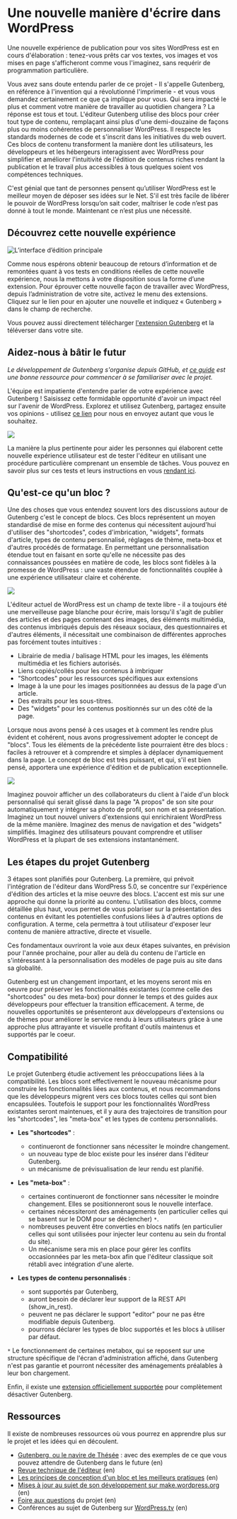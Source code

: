# Une nouvelle manière d'écrire dans WordPress

Une nouvelle expérience de publication pour vos sites WordPress est en cours d'élaboration : tenez-vous prêts car vos textes, vos images et vos mises en page s'afficheront comme vous l'imaginez, sans requérir de programmation particulière.

Vous avez sans doute entendu parler de ce projet - Il s'appelle Gutenberg, en référence à l'invention qui a révolutionné l'imprimerie - et vous vous demandez certainement ce que ça implique pour vous. Qui sera impacté le plus et comment votre manière de travailler au quotidien changera ? La réponse est tous et tout. L'éditeur Gutenberg utilise des blocs pour créer tout type de contenu, remplaçant ainsi plus d'une demi-douzaine de façons plus ou moins cohérentes de personnaliser WordPress. Il respecte les standards modernes de code et s'inscrit dans les initiatives du web ouvert. Ces blocs de contenu transforment la manière dont les utilisateurs, les développeurs et les hébergeurs interagissent avec WordPress pour simplifier et améliorer l'intuitivité de l'édition de contenus riches rendant la publication et le travail plus accessibles à tous quelques soient vos compétences techniques.

C'est génial que tant de personnes pensent qu’utiliser WordPress est le meilleur moyen de déposer ses idées sur le Net. S'il est très facile de libérer le pouvoir de WordPress lorsqu’on sait coder, maîtriser le code n’est pas donné à tout le monde. Maintenant ce n’est plus une nécessité.

## Découvrez cette nouvelle expérience

![L’interface d’édition principale](https://wordpress.org/gutenberg/files/2017/12/Gutenberg.png)

Comme nous espérons obtenir beaucoup de retours d’information et de remontées quant à vos tests en conditions réelles de cette nouvelle expérience, nous la mettons à votre disposition sous la forme d’une extension. Pour éprouver cette nouvelle façon de travailler avec WordPress, depuis l’administration de votre site, activez le menu des extensions. Cliquez sur le lien pour en ajouter une nouvelle et indiquez « Gutenberg » dans le champ de recherche.

Vous pouvez aussi directement télécharger [l'extension Gutenberg](https://wordpress.org/plugins/gutenberg/) et la téléverser dans votre site.

## Aidez-nous à bâtir le futur

_Le développement de Gutenberg s'organise depuis GitHub, et [ce guide](http://wordpress.org/gutenberg/handbook) est une bonne ressource pour commencer à se familiariser avec le projet._

L'équipe est impatiente d'entendre parler de votre expérience avec Gutenberg ! Saisissez cette formidable opportunité d'avoir un impact réel sur l'avenir de WordPress. Explorez et utilisez Gutenberg, partagez ensuite vos opinions - utilisez [ce lien](https://wordpressdotorg.polldaddy.com/s/gutenberg-support) pour nous en envoyez autant que vous le souhaitez.

![](https://wordpress.org/gutenberg/files/2017/12/Mobile.png)

La manière la plus pertinente pour aider les personnes qui élaborent cette nouvelle expérience utilisateur est de tester l'éditeur en utilisant une procédure particulière comprenant un ensemble de tâches. Vous pouvez en savoir plus sur ces tests et leurs instructions en vous [rendant ici](https://make.wordpress.org/test/handbook/call-for-testing/gutenberg-testing/).

## Qu'est-ce qu'un bloc ?

Une des choses que vous entendez souvent lors des discussions autour de Gutenberg c'est le concept de blocs. Ces blocs représentent un moyen standardisé de mise en forme des contenus qui nécessitent aujourd'hui d'utiliser des "shortcodes", codes d'imbrication, "widgets", formats d'article, types de contenu personnalisé, réglages de thème, meta-box et d'autres procédés de formatage. En permettant une personnalisation étendue tout en faisant en sorte qu'elle ne nécessite pas des connaissances poussées en matière de code, les blocs sont fidèles à la promesse de WordPress : une vaste étendue de fonctionnalités couplée à une expérience utilisateur claire et cohérente.

![](https://wordpress.org/gutenberg/files/2017/12/Gallery.png)

L'éditeur actuel de WordPress est un champ de texte libre - il a toujours été une merveilleuse page blanche pour écrire, mais lorsqu'il s'agit de publier des articles et des pages contenant des images, des éléments multimédia, des contenus imbriqués depuis des réseaux sociaux, des questionnaires et d'autres éléments, il nécessitait une combinaison de différentes approches pas forcément toutes intuitives :

+ Librairie de media / balisage HTML pour les images, les éléments multimédia et les fichiers autorisés.
+ Liens copiés/collés pour les contenus à imbriquer
+ "Shortcodes" pour les ressources spécifiques aux extensions
+ Image à la une pour les images positionnées au dessus de la page d'un article.
+ Des extraits pour les sous-titres.
+ Des "widgets" pour les contenus positionnés sur un des côté de la page.

Lorsque nous avons pensé à ces usages et à comment les rendre plus évident et cohérent, nous avons progressivement adopter le concept de "blocs". Tous les éléments de la précédente liste pourraient être des blocs : faciles à retrouver et à comprendre et simples à déplacer dynamiquement dans la page. Le concept de bloc est très puissant, et qui, s'il est bien pensé, apportera une expérience d'édition et de publication exceptionnelle.

![](https://wordpress.org/gutenberg/files/2017/12/Text.png)

Imaginez pouvoir afficher un des collaborateurs du client à l'aide d'un block personnalisé qui serait glissé dans la page "A propos" de son site pour automatiquement y intégrer sa photo de profil, son nom et sa présentation. Imaginez un tout nouvel univers d'extensions qui enrichiraient WordPress de la même manière. Imaginez des menus de navigation et des "widgets" simplifiés. Imaginez des utilisateurs pouvant comprendre et utiliser WordPress et la plupart de ses extensions instantanément.

## Les étapes du projet Gutenberg

3 étapes sont planifiés pour Gutenberg. La première, qui prévoit l'intégration de l'éditeur dans WordPress 5.0, se concentre sur l'expérience d'édition des articles et la mise oeuvre des blocs. L'accent est mis sur une approche qui donne la priorité au contenu. L'utilisation des blocs, comme détaillée plus haut, vous permet de vous polariser sur la présentation des contenus en évitant les potentielles confusions liées à d'autres options de configuration. A terme, cela permettra à tout utilisateur d'exposer leur contenu de manière attractive, directe et visuelle.

Ces fondamentaux ouvriront la voie aux deux étapes suivantes, en prévision pour l'année prochaine, pour aller au delà du contenu de l'article en s'intéressant à la personnalisation des modèles de page puis au site dans sa globalité.

Gutenberg est un changement important, et les moyens seront mis en oeuvre pour préserver les fonctionnalités existantes (comme celle des "shortcodes" ou des meta-box) pour donner le temps et des guides aux développeurs pour effectuer la transition efficacement. A terme, de nouvelles opportunités se présenteront aux développeurs d'extensions ou de thèmes pour améliorer le service rendu à leurs utilisateurs grâce à une approche plus attrayante et visuelle profitant d'outils maintenus et supportés par le coeur.

## Compatibilité

Le projet Gutenberg étudie activement les préoccupations liées à la compatibilité. Les blocs sont effectivement le nouveau mécanisme pour construire les fonctionnalités liées aux contenus, et nous recommandons que les développeurs migrent vers ces blocs toutes celles qui sont bien encapsulées. Toutefois le support pour les fonctionnalités WordPress existantes seront maintenues, et il y aura des trajectoires de transition pour les "shortcodes", les "meta-box" et les types de contenu personnalisés.

+ **Les "shortcodes"** :

	- continueront de fonctionner sans nécessiter le moindre changement.
	- un nouveau type de bloc existe pour les insérer dans l'éditeur Gutenberg.
	- un mécanisme de prévisualisation de leur rendu est planifié.


+ **Les "meta-box"** :

	- certaines continueront de fonctionner sans nécessiter le moindre changement. Elles se positionneront sous le nouvelle interface.
	- certaines nécessiteront des aménagements (en particulier celles qui se basent sur le DOM pour se déclencher) `*`.
	- nombreuses peuvent être converties en blocs natifs (en particulier celles qui sont utilisées pour injecter leur contenu au sein du frontal du site).
	- Un mécanisme sera mis en place pour gérer les conflits occasionnées par les meta-box afin que l'éditeur classique soit rétabli avec intégration d'une alerte.


+ **Les types de contenu personnalisés** :

	- sont supportés par Gutenberg,
	- auront besoin de déclarer leur support de la REST API (show_in_rest).
	- peuvent ne pas déclarer le support "editor" pour ne pas être modifiable depuis Gutenberg.
	- pourrons déclarer les types de bloc supportés et les blocs à utiliser par défaut.

`*` Le fonctionnement de certaines metabox, qui se reposent sur une structure spécifique de l'écran d'administration affiché, dans Gutenberg n'est pas garantie et pourront nécessiter des aménagements préalables à leur bon chargement.

Enfin, il existe une [extension officiellement supportée](https://wordpress.org/plugins/classic-editor/) pour complètement désactiver Gutenberg.

## Ressources

Il existe de nombreuses ressources où vous pourrez en apprendre plus sur le projet et les idées qui en découlent.

+ [Gutenberg, ou le navire de Thésée](http://matiasventura.com/post/gutenberg-or-the-ship-of-theseus/) : avec des exemples de ce que vous pouvez attendre de Gutenberg dans le future (en)
+ [Revue technique de l'éditeur](https://make.wordpress.org/core/2017/01/17/editor-technical-overview) (en)
+ [Les principes de conception d'un bloc et les meilleurs pratiques](http://gutenberg-devdoc.surge.sh/reference/design-principles/) (en)
+ [Mises à jour au sujet de son développement sur make.wordpress.org](https://make.wordpress.org/core/tag/gutenberg/) (en)
+ [Foire aux questions](https://wordpress.org/gutenberg/handbook/reference/faq/) du projet (en)
+ Conférences au sujet de Gutenberg sur [WordPress.tv](https://wordpress.tv/?s=gutenberg) (en)
